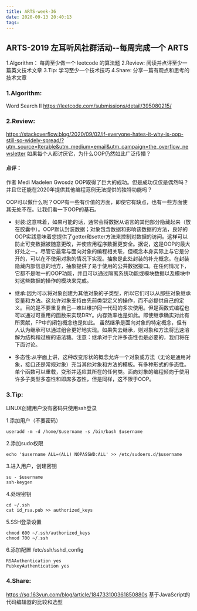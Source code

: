 ```yaml
---
title: ARTS-week-36
date: 2020-09-13 20:40:13
tags:
---
```



## ARTS-2019 左耳听风社群活动--每周完成一个 ARTS
1.Algorithm： 每周至少做一个 leetcode 的算法题
2.Review: 阅读并点评至少一篇英文技术文章
3.Tip: 学习至少一个技术技巧
4.Share: 分享一篇有观点和思考的技术文章

### 1.Algorithm:

Word Search II https://leetcode.com/submissions/detail/395080215/

### 2.Review:

https://stackoverflow.blog/2020/09/02/if-everyone-hates-it-why-is-oop-still-so-widely-spread/?utm_source=Iterable&utm_medium=email&utm_campaign=the_overflow_newsletter
如果每个人都讨厌它，为什么OOP仍然如此广泛传播？

#### 点评：

作者 Medi Madelen Gwosdz OOP取得了巨大的成功。但是成功仅仅是偶然吗？并且它还能在2020年提供其他编程范例无法提供的独特功能吗？

OOP可以做什么呢？OOP有一些有价值的方面，即使它有缺点，也有一些方面使其无处不在。让我们看一下OOP的基石。

- 封装:这意味着，如果可能的话，通常会将数据从语言的其他部分隐藏起来（放在胶囊中）。OOP默认封装数据；对象包含数据和影响该数据的方法，良好的OOP实践意味着您提供了getter和setter方法来控制对数据的访问。这样可以防止可变数据被随意更改，并使应用程序数据更安全。据说，这是OOP的最大好处之一。尽管它最常与面向对象的编程相关联，但概念本身实际上与它是分开的，可以在不使用对象的情况下实现。抽象是此处封装的补充概念。在封装隐藏内部信息的地方，抽象提供了易于使用的公共数据接口。在任何情况下，它都不是唯一的OOP功能，并且可以通过隔离系统功能或模块数据以及模块中对这些数据的操作的模块来完成。

- 继承:因为可以将对象创建为其他对象的子类型，所以它们可以从那些对象继承变量和方法。这允许对象支持由先前类型定义的操作，而不必提供自己的定义。目的是不要重复自己—难以维护同一代码的多次使用。但是函数式编程也可以通过可重用的函数来实现DRY。内存效率也是如此。即使继承确实对此有所贡献，FP中的闭包概念也是如此。 虽然继承是面向对象的特定概念，但有人认为继承可以通过组合更好地实现。如果失去继承，则对象和方法将迅速溶解为结构和过程的语法糖。注意：继承对于允许多态性也是必要的，我们将在下面讨论。

- 多态性:从字面上讲，这种改变形状的概念允许一个对象或方法（无论是通用对象，接口还是常规对象）充当其他对象和方法的模板。有多种形式的多态性。单个函数可以重载，变形并适应其所在的任何类。面向对象的编程倾向于使用许多子类型多态性和即席多态性，但是同样，这不限于OOP。 


### 3.Tip:

LINUX创建用户没有密码只使用ssh登录

1.添加用户（不要密码）

```shell
useradd -m -d /home/$username -s /bin/bash $username
```

2.添加sudo权限

```shell
echo '$username ALL=(ALL) NOPASSWD:ALL' >> /etc/sudoers.d/$username
```

3.进入用户，创建密钥

```shell
su - $username
ssh-keygen
```

4.处理密钥

```shell
cd ~/.ssh
cat id_rsa.pub >> authorized_keys
```

5.SSH登录设置

```shell
chmod 600 ~/.ssh/authorized_keys
chmod 700 ~/.ssh
```

6.添加配置 /etc/ssh/sshd_config

```shell
RSAAuthentication yes
PubkeyAuthentication yes
```

### 4.Share:

https://sq.163yun.com/blog/article/184733100361850880s
基于JavaScript的代码编辑器的比较和选型